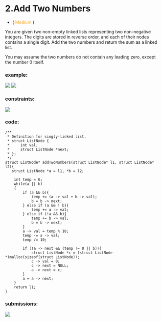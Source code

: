 # 2.Add Two Numbers
* (<span style="color: orange"> Medium </span>)

You are given two non-empty linked lists representing two non-negative integers. The digits are stored in 
reverse order, and each of their nodes contains a single digit. Add the two numbers and return the sum as 
a linked list.

You may assume the two numbers do not contain any leading zero, except the number 0 itself.

### example:
![](https://i.imgur.com/UaWdHzB.png)
![](https://i.imgur.com/SN9NGIs.png)

### constraints:
![](https://i.imgur.com/h4L1Qou.png)

### code:
```
/**
 * Definition for singly-linked list.
 * struct ListNode {
 *     int val;
 *     struct ListNode *next;
 * };
 */
struct ListNode* addTwoNumbers(struct ListNode* l1, struct ListNode* l2){
   struct ListNode *a = l1, *b = l2;
    
    int temp = 0; 
    while(a || b)
    {
        if (a && b){
            temp += (a -> val + b -> val);
            b = b -> next;
        } else if (a && ! b){
            temp += a -> val;
        } else if (!a && b){
            temp += b -> val;
            b = b -> next;
        }
        a -> val = temp % 10;
        temp -= a -> val;
        temp /= 10;
        
        if (!a -> next && (temp != 0 || b)){
            struct ListNode *c = (struct ListNode *)malloc(sizeof(struct ListNode));
            c -> val = 0;
            c -> next = NULL;
            a -> next = c;
        }
        a = a -> next;
    }
    return l1;
}

```

### submissions:
![](https://i.imgur.com/th8C6F3.png)
